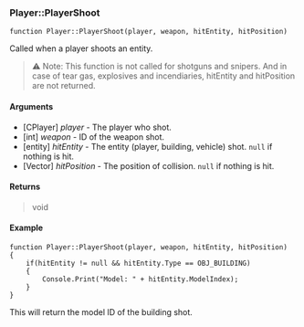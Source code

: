### Player::PlayerShoot
```Squirrel
function Player::PlayerShoot(player, weapon, hitEntity, hitPosition)
```

Called when a player shoots an entity.

> :warning: Note: This function is not called for shotguns and snipers. And in case of tear gas, explosives and incendiaries, hitEntity and hitPosition are not returned.

#### Arguments
- [CPlayer] *player* - The player who shot.
- [int] *weapon* - ID of the weapon shot.
- [entity] *hitEntity* - The entity (player, building, vehicle) shot. `null` if nothing is hit.
- [Vector] *hitPosition* - The position of collision. `null` if nothing is hit.

#### Returns
> void

#### Example
```Squirrel
function Player::PlayerShoot(player, weapon, hitEntity, hitPosition)
{
    if(hitEntity != null && hitEntity.Type == OBJ_BUILDING)
    {
        Console.Print("Model: " + hitEntity.ModelIndex);
    }
}
```

This will return the model ID of the building shot.